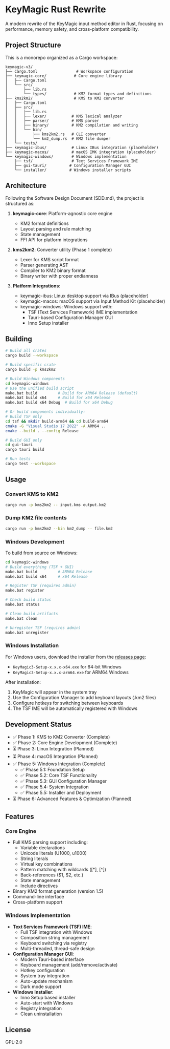 # KeyMagic Rust Rewrite

A modern rewrite of the KeyMagic input method editor in Rust, focusing on performance, memory safety, and cross-platform compatibility.

## Project Structure

This is a monorepo organized as a Cargo workspace:

```
keymagic-v3/
├── Cargo.toml                 # Workspace configuration
├── keymagic-core/            # Core engine library
│   ├── Cargo.toml
│   └── src/
│       ├── lib.rs
│       └── types/            # KM2 format types and definitions
├── kms2km2/                  # KMS to KM2 converter
│   ├── Cargo.toml
│   ├── src/
│   │   ├── lib.rs
│   │   ├── lexer/           # KMS lexical analyzer
│   │   ├── parser/          # KMS parser
│   │   ├── binary/          # KM2 compilation and writing
│   │   └── bin/
│   │       ├── kms2km2.rs   # CLI converter
│   │       └── km2_dump.rs  # KM2 file dumper
│   └── tests/
├── keymagic-ibus/           # Linux IBus integration (placeholder)
├── keymagic-macos/          # macOS IMK integration (placeholder)
└── keymagic-windows/        # Windows implementation
    ├── tsf/                 # Text Services Framework IME
    ├── gui-tauri/          # Configuration Manager GUI
    └── installer/          # Windows installer scripts
```

## Architecture

Following the Software Design Document (SDD.md), the project is structured as:

1. **keymagic-core**: Platform-agnostic core engine
   - KM2 format definitions
   - Layout parsing and rule matching
   - State management
   - FFI API for platform integrations

2. **kms2km2**: Converter utility (Phase 1 complete)
   - Lexer for KMS script format
   - Parser generating AST
   - Compiler to KM2 binary format
   - Binary writer with proper endianness

3. **Platform Integrations**:
   - keymagic-ibus: Linux desktop support via IBus (placeholder)
   - keymagic-macos: macOS support via Input Method Kit (placeholder)
   - keymagic-windows: Windows support with:
     - TSF (Text Services Framework) IME implementation
     - Tauri-based Configuration Manager GUI
     - Inno Setup installer

## Building

```bash
# Build all crates
cargo build --workspace

# Build specific crate
cargo build -p kms2km2

# Build Windows components
cd keymagic-windows
# Use the unified build script
make.bat build         # Build for ARM64 Release (default)
make.bat build x64     # Build for x64 Release
make.bat build x64 Debug  # Build for x64 Debug

# Or build components individually:
# Build TSF only
cd tsf && mkdir build-arm64 && cd build-arm64
cmake -G "Visual Studio 17 2022" -A ARM64 ..
cmake --build . --config Release

# Build GUI only
cd gui-tauri
cargo tauri build

# Run tests
cargo test --workspace
```

## Usage

### Convert KMS to KM2

```bash
cargo run -p kms2km2 -- input.kms output.km2
```

### Dump KM2 file contents

```bash
cargo run -p kms2km2 --bin km2_dump -- file.km2
```

### Windows Development

To build from source on Windows:

```bash
cd keymagic-windows
# Build everything (TSF + GUI)
make.bat build         # ARM64 Release
make.bat build x64     # x64 Release

# Register TSF (requires admin)
make.bat register

# Check build status
make.bat status

# Clean build artifacts
make.bat clean

# Unregister TSF (requires admin)
make.bat unregister
```

### Windows Installation

For Windows users, download the installer from the [releases page](https://github.com/thantthet/keymagic-3/releases):
- `KeyMagic3-Setup-x.x.x-x64.exe` for 64-bit Windows
- `KeyMagic3-Setup-x.x.x-arm64.exe` for ARM64 Windows

After installation:
1. KeyMagic will appear in the system tray
2. Use the Configuration Manager to add keyboard layouts (.km2 files)
3. Configure hotkeys for switching between keyboards
4. The TSF IME will be automatically registered with Windows

## Development Status

- ✅ Phase 1: KMS to KM2 Converter (Complete)
- ✅ Phase 2: Core Engine Development (Complete)
- ⏳ Phase 3: Linux Integration (Planned)
- ⏳ Phase 4: macOS Integration (Planned)
- ✅ Phase 5: Windows Integration (Complete)
  - ✅ Phase 5.1: Foundation Setup
  - ✅ Phase 5.2: Core TSF Functionality
  - ✅ Phase 5.3: GUI Configuration Manager
  - ✅ Phase 5.4: System Integration
  - ✅ Phase 5.5: Installer and Deployment
- ⏳ Phase 6: Advanced Features & Optimization (Planned)

## Features

### Core Engine
- Full KMS parsing support including:
  - Variable declarations
  - Unicode literals (U1000, u1000)
  - String literals
  - Virtual key combinations
  - Pattern matching with wildcards ([*], [^])
  - Back-references ($1, $2, etc.)
  - State management
  - Include directives
- Binary KM2 format generation (version 1.5)
- Command-line interface
- Cross-platform support

### Windows Implementation
- **Text Services Framework (TSF) IME**:
  - Full TSF integration with Windows
  - Composition string management
  - Keyboard switching via registry
  - Multi-threaded, thread-safe design
- **Configuration Manager GUI**:
  - Modern Tauri-based interface
  - Keyboard management (add/remove/activate)
  - Hotkey configuration
  - System tray integration
  - Auto-update mechanism
  - Dark mode support
- **Windows Installer**:
  - Inno Setup based installer
  - Auto-start with Windows
  - Registry integration
  - Clean uninstallation

## License

GPL-2.0